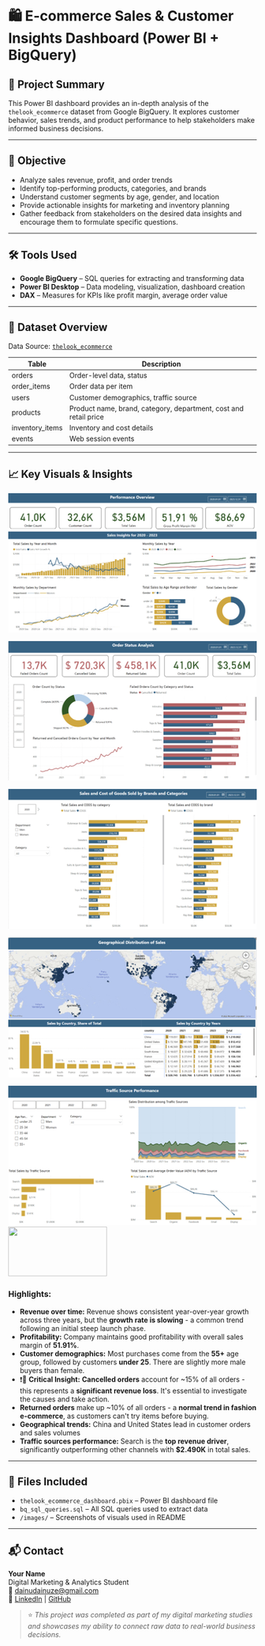 # 🛍️ E-commerce Sales & Customer Insights Dashboard (Power BI + BigQuery)

## 🧠 Project Summary

This Power BI dashboard provides an in-depth analysis of the `thelook_ecommerce` dataset from Google BigQuery. It explores customer behavior, sales trends, and product performance to help stakeholders make informed business decisions.

---

## 🎯 Objective

- Analyze sales revenue, profit, and order trends
- Identify top-performing products, categories, and brands
- Understand customer segments by age, gender, and location
- Provide actionable insights for marketing and inventory planning
- Gather feedback from stakeholders on the desired data insights and encourage them to formulate specific questions.

---

## 🛠️ Tools Used

- **Google BigQuery** – SQL queries for extracting and transforming data  
- **Power BI Desktop** – Data modeling, visualization, dashboard creation  
- **DAX** – Measures for KPIs like profit margin, average order value

---

## 📂 Dataset Overview

Data Source: [`thelook_ecommerce`](https://console.cloud.google.com/bigquery?project=bigquery-public-data&p=bigquery-public-data&d=thelook_ecommerce&page=dataset)

| Table | Description |
|-------|-------------|
| orders | Order-level data, status |
| order_items | Order data per item |
| users | Customer demographics, traffic source |
| products | Product name, brand, category, department, cost and retail price |
| inventory_items | Inventory and cost details |
| events | Web session events

---

## 📈 Key Visuals & Insights

![Sales Overview](./images/sales-overview.png)

![Sales by Order Status](./images/by-order-status.png)

![Sales by Brands and Categories](./images/by-brands-categories.png)

![Geographical Sales](./images/geographical-sales.png)

![Sales by Traffic Sources](./images/by-traffic-sources.png)
<img src="path/to/your/image.png" width="200" height="100">
### Highlights:

- **Revenue over time:** Revenue shows consistent year-over-year growth across three years, but the **growth rate is slowing** - a common trend following an initial steep launch phase.
- **Profitability:** Company maintains good profitability with overall sales margin of **51.91%**.
- **Customer demographics:** Most purchases come from the **55+** age group, followed by customers **under 25**. There are slightly more male buyers than female.
- ❗🚨 **Critical Insight:** **Cancelled orders** account for ~15% of all orders - this represents a **significant revenue loss**. It's essential to investigate the causes and take action.  
- **Returned orders** make up ~10% of all orders - a **normal trend in fashion e-commerce**, as customers can't try items before buying.
- **Geographical trends:** China and United States lead in customer orders and sales volumes
- **Traffic sources performance:** Search is the **top revenue driver**, significantly outperforming other channels with **$2.490K** in total sales.

---

## 📁 Files Included

- `thelook_ecommerce_dashboard.pbix` – Power BI dashboard file
- `bq_sql_queries.sql` – All SQL queries used to extract data
- `/images/` – Screenshots of visuals used in README

---

## 📬 Contact

**Your Name**  
Digital Marketing & Analytics Student  
📧 dainudainuze@gmail.com  
🔗 [LinkedIn](https://www.linkedin.com/in/daina-siauciulyte-38a14269/) | [GitHub](https://github.com/Dainuze)

> ⭐ _This project was completed as part of my digital marketing studies and showcases my ability to connect raw data to real-world business decisions._

